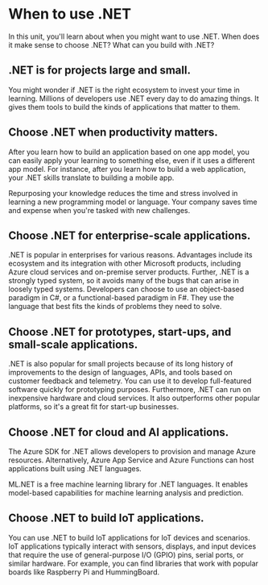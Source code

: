 # When to use .NET
In this unit, you'll learn about when you might want to use .NET. When does it make sense to choose .NET? What can you build with .NET?

## .NET is for projects large and small.
You might wonder if .NET is the right ecosystem to invest your time in learning. Millions of developers use .NET every day to do amazing things. It gives them tools to build the kinds of applications that matter to them.

## Choose .NET when productivity matters.
After you learn how to build an application based on one app model, you can easily apply your learning to something else, even if it uses a different app model. For instance, after you learn how to build a web application, your .NET skills translate to building a mobile app.

Repurposing your knowledge reduces the time and stress involved in learning a new programming model or language. Your company saves time and expense when you're tasked with new challenges.

## Choose .NET for enterprise-scale applications.
.NET is popular in enterprises for various reasons. Advantages include its ecosystem and its integration with other Microsoft products, including Azure cloud services and on-premise server products. Further, .NET is a strongly typed system, so it avoids many of the bugs that can arise in loosely typed systems. Developers can choose to use an object-based paradigm in C#, or a functional-based paradigm in F#. They use the language that best fits the kinds of problems they need to solve.

## Choose .NET for prototypes, start-ups, and small-scale applications.
.NET is also popular for small projects because of its long history of improvements to the design of languages, APIs, and tools based on customer feedback and telemetry. You can use it to develop full-featured software quickly for prototyping purposes. Furthermore, .NET can run on inexpensive hardware and cloud services. It also outperforms other popular platforms, so it's a great fit for start-up businesses.

## Choose .NET for cloud and AI applications.
The Azure SDK for .NET allows developers to provision and manage Azure resources. Alternatively, Azure App Service and Azure Functions can host applications built using .NET languages.

ML.NET is a free machine learning library for .NET languages. It enables model-based capabilities for machine learning analysis and prediction.

## Choose .NET to build IoT applications.
You can use .NET to build IoT applications for IoT devices and scenarios. IoT applications typically interact with sensors, displays, and input devices that require the use of general-purpose I/O (GPIO) pins, serial ports, or similar hardware. For example, you can find libraries that work with popular boards like Raspberry Pi and HummingBoard.